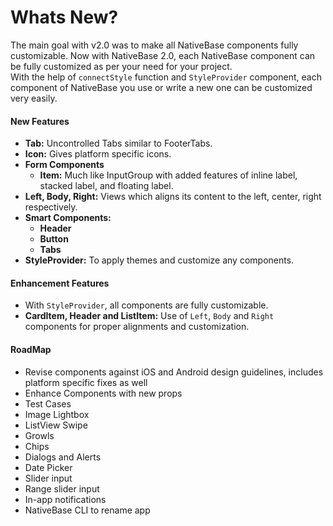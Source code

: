 # Whats New?

The main goal with v2.0 was to make all NativeBase components fully customizable. Now with NativeBase 2.0, each NativeBase component can be fully customized as per your need for your project.<br />
With the help of <code>connectStyle</code> function and <code>StyleProvider</code> component, each component of NativeBase you use or write a new one can be customized very easily.

#### New Features
* **Tab:** Uncontrolled Tabs similar to FooterTabs.
* **Icon:** Gives platform specific icons.
* **Form Components**
  * **Item:** Much like InputGroup with added features of inline label, stacked label, and floating label.
* **Left, Body, Right:** Views which aligns its content to the left, center, right respectively.
* **Smart Components:**
  * **Header**
  * **Button**
  * **Tabs**
* **StyleProvider:** To apply themes and customize any components.


#### Enhancement Features
* With <code>StyleProvider</code>, all components are fully customizable.
* **CardItem, Header and ListItem:** Use of <code>Left</code>, <code>Body</code> and <code>Right</code> components for proper alignments and customization.


#### RoadMap
* Revise components against iOS and Android design guidelines, includes platform specific fixes as well
* Enhance Components with new props
* Test Cases
* Image Lightbox
* ListView Swipe
* Growls
* Chips
* Dialogs and Alerts
* Date Picker
* Slider input
* Range slider input
* In-app notifications
* NativeBase CLI to rename app
